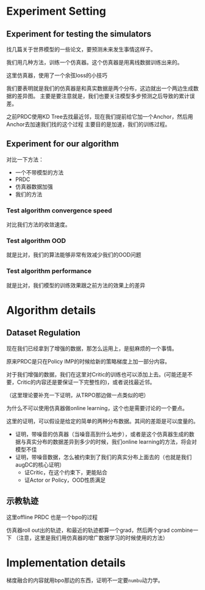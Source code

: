 # Experiment Setting

## Experiment for testing the simulators

找几篇关于世界模型的一些论文，要预测未来发生事情这样子。

我们用几种方法，训练一个仿真器。这个仿真器是用离线数据训练出来的。

这里仿真器，使用了一个余弦loss的小技巧

我们要表明就是我们的仿真器是和真实数据是两个分布，这边就出一个两边生成数据的差异图。
主要是要注意就是，我们也要关注模型多步预测之后导致的累计误差。

之前PRDC使用KD Tree去找最近邻，现在我们提前给它加一个Anchor，然后用Anchor去加速我们找的这个过程
主要目的是加速，我们的训练过程。

## Experiment for our algorithm

对比一下方法：
- 一个不带模型的方法
- PRDC
- 仿真器数据加强
- 我们的方法

### Test algorithm convergence speed

对比我们方法的收敛速度。

### Test algorithm OOD

就是比对，我们的算法能够非常有效减少我们的OOD问题

### Test algorithm performance

就是比对，我们模型的训练效果跟之前方法的效果上的差异

# Algorithm details

## Dataset Regulation

现在我们已经拿到了增强的数据，那怎么运用上，是挺麻烦的一个事情。

原来PRDC是只在Policy IMP的时候给新的策略梯度上加一部分内容。

对于我们增强的数据，我们在这里对Critic的训练也可以添加上去。(可能还是不要，Critic的内容还是要保证一下完整性的)，或者说找最近邻。

（这里理论要补充一下证明，从TRPO那边做一点类似的吧）

为什么不可以使用仿真器做online learning，这个也是需要讨论的一个要点。

这里的证明，可以假设是给定的简单的两种分布数据。其间的差距是可以度量的。

- 证明，带噪音的仿真器（当噪音高到什么地步），或者是这个仿真器生成的数据与真实分布的数据差异到多少的时候，我们online learning的方法，将会对模型不佳
- 证明，带噪音数据，怎么被约束到了我们的真实分布上面去的（也就是我们augDC的核心证明）
    - 证Critic，在这个约束下，更能贴合
    - 证Actor or Policy，OOD性质满足


## 示教轨迹

这里offline PRDC 也是一个bpo的过程

仿真器roll out出的轨迹，和最近的轨迹都算一个grad，然后两个grad combine一下
（注意，这里是我们用仿真器的增广数据学习的时候使用的方法）

# Implementation details

梯度融合的内容就用bpo那边的东西，证明不一定要`numbu`动力学。

